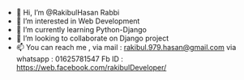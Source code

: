 - 👋 Hi, I’m @RakibulHasan Rabbi
- 👀 I’m interested in Web Development
- 🌱 I’m currently learning Python-Django 
- 💞️ I’m looking to collaborate on Django project
- 📫 You can reach me ,
via mail : rakibul.979.hasan@gmail.com
via whatsapp : 01625781547
Fb ID : https://web.facebook.com/rakibulDeveloper/


<!---
Rakibul-Sapio/Rakibul-Sapio is a ✨ special ✨ repository because its `README.md` (this file) appears on your GitHub profile.
You can click the Preview link to take a look at your changes.
--->
